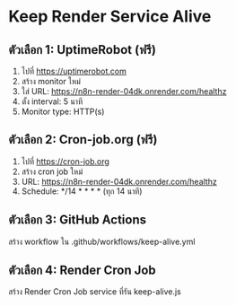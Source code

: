# Keep Render Service Alive

## ตัวเลือก 1: UptimeRobot (ฟรี)
1. ไปที่ https://uptimerobot.com
2. สร้าง monitor ใหม่
3. ใส่ URL: https://n8n-render-04dk.onrender.com/healthz
4. ตั้ง interval: 5 นาที
5. Monitor type: HTTP(s)

## ตัวเลือก 2: Cron-job.org (ฟรี)
1. ไปที่ https://cron-job.org
2. สร้าง cron job ใหม่
3. URL: https://n8n-render-04dk.onrender.com/healthz
4. Schedule: */14 * * * * (ทุก 14 นาที)

## ตัวเลือก 3: GitHub Actions
สร้าง workflow ใน .github/workflows/keep-alive.yml

## ตัวเลือก 4: Render Cron Job
สร้าง Render Cron Job service ที่รัน keep-alive.js